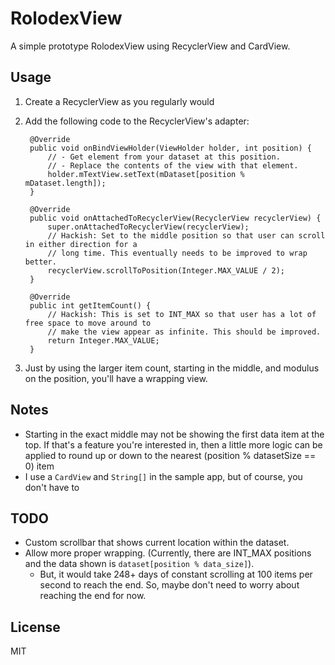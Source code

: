 # RolodexView
A simple prototype RolodexView using RecyclerView and CardView.



## Usage

1. Create a RecyclerView as you regularly would
2. Add the following code to the RecyclerView's adapter:

        @Override
        public void onBindViewHolder(ViewHolder holder, int position) {
            // - Get element from your dataset at this position.
            // - Replace the contents of the view with that element.
            holder.mTextView.setText(mDataset[position % mDataset.length]);
        }

        @Override
        public void onAttachedToRecyclerView(RecyclerView recyclerView) {
            super.onAttachedToRecyclerView(recyclerView);
            // Hackish: Set to the middle position so that user can scroll in either direction for a
            // long time. This eventually needs to be improved to wrap better.
            recyclerView.scrollToPosition(Integer.MAX_VALUE / 2);
        }

        @Override
        public int getItemCount() {
            // Hackish: This is set to INT_MAX so that user has a lot of free space to move around to
            // make the view appear as infinite. This should be improved.
            return Integer.MAX_VALUE;
        }


3. Just by using the larger item count, starting in the middle, and modulus on the position, you'll have a wrapping view.



## Notes

- Starting in the exact middle may not be showing the first data item at the top. If that's a feature you're interested in, then a little more logic can be applied to round up or down to the nearest (position % datasetSize == 0) item
- I use a `CardView` and `String[]` in the sample app, but of course, you don't have to



## TODO

- Custom scrollbar that shows current location within the dataset.
- Allow more proper wrapping. (Currently, there are INT_MAX positions and the data shown is `dataset[position % data_size]`).
  - But, it would take 248+ days of constant scrolling at 100 items per second to reach the end. So, maybe don't need to worry about reaching the end for now.



## License
MIT
